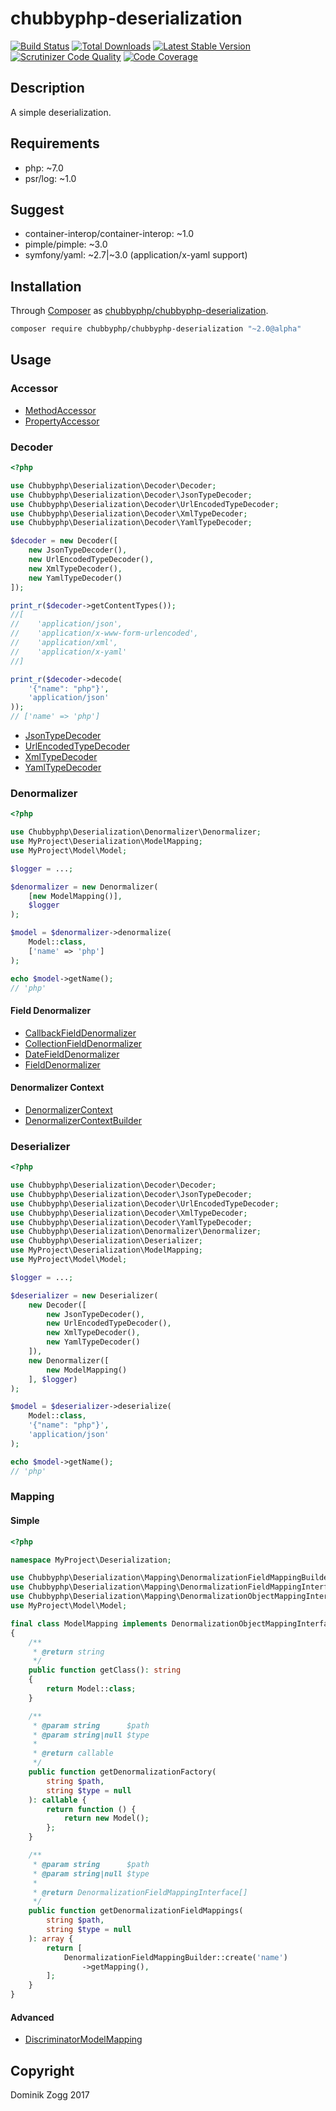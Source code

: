 # chubbyphp-deserialization

[![Build Status](https://api.travis-ci.org/chubbyphp/chubbyphp-deserialization.png?branch=master)](https://travis-ci.org/chubbyphp/chubbyphp-deserialization)
[![Total Downloads](https://poser.pugx.org/chubbyphp/chubbyphp-deserialization/downloads.png)](https://packagist.org/packages/chubbyphp/chubbyphp-deserialization)
[![Latest Stable Version](https://poser.pugx.org/chubbyphp/chubbyphp-deserialization/v/stable.png)](https://packagist.org/packages/chubbyphp/chubbyphp-deserialization)
[![Scrutinizer Code Quality](https://scrutinizer-ci.com/g/chubbyphp/chubbyphp-deserialization/badges/quality-score.png?b=master)](https://scrutinizer-ci.com/g/chubbyphp/chubbyphp-deserialization/?branch=master)
[![Code Coverage](https://scrutinizer-ci.com/g/chubbyphp/chubbyphp-deserialization/badges/coverage.png?b=master)](https://scrutinizer-ci.com/g/chubbyphp/chubbyphp-deserialization/?branch=master)

## Description

A simple deserialization.

## Requirements

 * php: ~7.0
 * psr/log: ~1.0

## Suggest

 * container-interop/container-interop: ~1.0
 * pimple/pimple: ~3.0
 * symfony/yaml: ~2.7|~3.0 (application/x-yaml support)

## Installation

Through [Composer](http://getcomposer.org) as [chubbyphp/chubbyphp-deserialization][1].

```sh
composer require chubbyphp/chubbyphp-deserialization "~2.0@alpha"
```

## Usage

### Accessor

 * [MethodAccessor][2]
 * [PropertyAccessor][3]

### Decoder

```php
<?php

use Chubbyphp\Deserialization\Decoder\Decoder;
use Chubbyphp\Deserialization\Decoder\JsonTypeDecoder;
use Chubbyphp\Deserialization\Decoder\UrlEncodedTypeDecoder;
use Chubbyphp\Deserialization\Decoder\XmlTypeDecoder;
use Chubbyphp\Deserialization\Decoder\YamlTypeDecoder;

$decoder = new Decoder([
    new JsonTypeDecoder(),
    new UrlEncodedTypeDecoder(),
    new XmlTypeDecoder(),
    new YamlTypeDecoder()
]);

print_r($decoder->getContentTypes());
//[
//    'application/json',
//    'application/x-www-form-urlencoded',
//    'application/xml',
//    'application/x-yaml'
//]

print_r($decoder->decode(
    '{"name": "php"}',
    'application/json'
));
// ['name' => 'php']
```

 * [JsonTypeDecoder][4]
 * [UrlEncodedTypeDecoder][5]
 * [XmlTypeDecoder][6]
 * [YamlTypeDecoder][7]

### Denormalizer

```php
<?php

use Chubbyphp\Deserialization\Denormalizer\Denormalizer;
use MyProject\Deserialization\ModelMapping;
use MyProject\Model\Model;

$logger = ...;

$denormalizer = new Denormalizer(
    [new ModelMapping()],
    $logger
);

$model = $denormalizer->denormalize(
    Model::class,
    ['name' => 'php']
);

echo $model->getName();
// 'php'
```

#### Field Denormalizer

 * [CallbackFieldDenormalizer][8]
 * [CollectionFieldDenormalizer][9]
 * [DateFieldDenormalizer][10]
 * [FieldDenormalizer][11]

#### Denormalizer Context

 * [DenormalizerContext][12]
 * [DenormalizerContextBuilder][13]

### Deserializer

```php
<?php

use Chubbyphp\Deserialization\Decoder\Decoder;
use Chubbyphp\Deserialization\Decoder\JsonTypeDecoder;
use Chubbyphp\Deserialization\Decoder\UrlEncodedTypeDecoder;
use Chubbyphp\Deserialization\Decoder\XmlTypeDecoder;
use Chubbyphp\Deserialization\Decoder\YamlTypeDecoder;
use Chubbyphp\Deserialization\Denormalizer\Denormalizer;
use Chubbyphp\Deserialization\Deserializer;
use MyProject\Deserialization\ModelMapping;
use MyProject\Model\Model;

$logger = ...;

$deserializer = new Deserializer(
    new Decoder([
        new JsonTypeDecoder(),
        new UrlEncodedTypeDecoder(),
        new XmlTypeDecoder(),
        new YamlTypeDecoder()
    ]),
    new Denormalizer([
        new ModelMapping()
    ], $logger)
);

$model = $deserializer->deserialize(
    Model::class,
    '{"name": "php"}',
    'application/json'
);

echo $model->getName();
// 'php'
```

### Mapping

#### Simple

```php
<?php

namespace MyProject\Deserialization;

use Chubbyphp\Deserialization\Mapping\DenormalizationFieldMappingBuilder;
use Chubbyphp\Deserialization\Mapping\DenormalizationFieldMappingInterface;
use Chubbyphp\Deserialization\Mapping\DenormalizationObjectMappingInterface;
use MyProject\Model\Model;

final class ModelMapping implements DenormalizationObjectMappingInterface
{
    /**
     * @return string
     */
    public function getClass(): string
    {
        return Model::class;
    }

    /**
     * @param string      $path
     * @param string|null $type
     *
     * @return callable
     */
    public function getDenormalizationFactory(
        string $path,
        string $type = null
    ): callable {
        return function () {
            return new Model();
        };
    }

    /**
     * @param string      $path
     * @param string|null $type
     *
     * @return DenormalizationFieldMappingInterface[]
     */
    public function getDenormalizationFieldMappings(
        string $path,
        string $type = null
    ): array {
        return [
            DenormalizationFieldMappingBuilder::create('name')
                ->getMapping(),
        ];
    }
}
```

#### Advanced

 * [DiscriminatorModelMapping][20]

## Copyright

Dominik Zogg 2017


[1]: https://packagist.org/packages/chubbyphp/chubbyphp-deserialization

[2]: doc/Accessor/MethodAccessor.md
[3]: doc/Accessor/PropertyAccessor.md

[4]: doc/Decoder/JsonTypeDecoder.md
[5]: doc/Decoder/UrlEncodedTypeDecoder.md
[6]: doc/Decoder/XmlTypeDecoder.md
[7]: doc/Decoder/YamlTypeDecoder.md

[8]: doc/Denormalizer/CallbackFieldDenormalizer.md
[9]: doc/Denormalizer/CollectionFieldDenormalizer.md
[10]: doc/Denormalizer/DateFieldDenormalizer.md
[11]: doc/Denormalizer/FieldDenormalizer.md

[12]: doc/Denormalizer/DenormalizerContext.md
[13]: doc/Denormalizer/DenormalizerContextBuilder.md

[20]: doc/Mapping/DiscriminatorModelMapping.md

